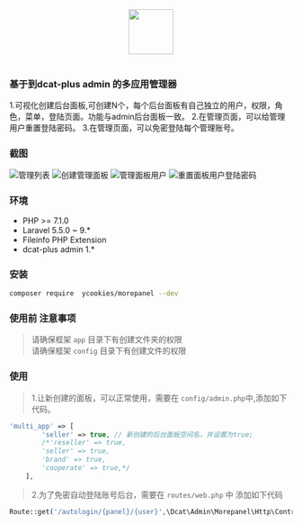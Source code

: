 <div align="center">
    <img src="resources/assets/WFQxJ7qZ1k.png" height="80"> 
</div>
<br>

### 基于到dcat-plus admin 的多应用管理器

1.可视化创建后台面板,可创建N个，每个后台面板有自己独立的用户，权限，角色，菜单，登陆页面。功能与admin后台面板一致。
2.在管理页面，可以给管理用户重置登陆密码。
3.在管理页面，可以免密登陆每个管理账号。

### 截图
![管理列表](resources/assets/image.png)
![创建管理面板](resources/assets/image2.png)
![管理面板用户](resources/assets/image3.png)
![重置面板用户登陆密码](resources/assets/image4.png)
### 环境
 - PHP >= 7.1.0
 - Laravel 5.5.0 ~ 9.*
 - Fileinfo PHP Extension
 - dcat-plus admin 1.*
 

### 安装
```bash
composer require  ycookies/morepanel --dev
```

### 使用前 注意事项

> 请确保框架 `app` 目录下有创建文件夹的权限  
> 请确保框架 `config` 目录下有创建文件的权限


### 使用
> 1.让新创建的面板，可以正常使用，需要在 `config/admin.php`中,添加如下代码。

```php
'multi_app' => [
        'seller' => true, // 新创建的后台面板空间名，并设置为true; 
        /*'reseller' => true,
        'seller' => true,
        'brand' => true,
        'cooperate' => true,*/
    ],

```

> 2.为了免密自动登陆账号后台，需要在 `routes/web.php` 中 添加如下代码

```php
Route::get('/autologin/{panel}/{user}',\Dcat\Admin\Morepanel\Http\Controllers\MorepanelController::class.'@autologin')->name('panelautologin')->middleware('signed');
```




